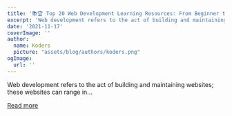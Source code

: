 ```yaml
---
title: '📚🏆 Top 20 Web Development Learning Resources: From Beginner to Advanced'
excerpt: 'Web development refers to the act of building and maintaining websites; these websites can range in...'
date: '2021-11-17'
coverImage: ''
author:
  name: Koders
  picture: "assets/blog/authors/koders.png"
ogImage:
  url: ''
---
```


Web development refers to the act of building and maintaining websites; these websites can range in...

[Read more](https://dev.to/alexomeyer/top-20-web-development-learning-resources-from-beginner-to-advanced-4h8a)
